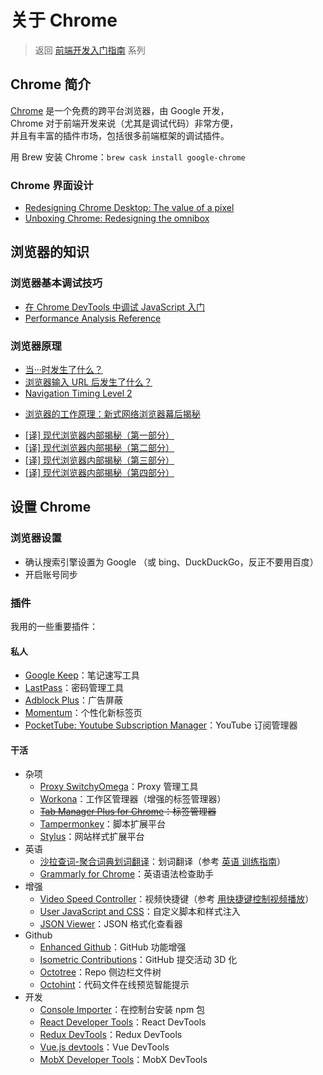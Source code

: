 # 关于 Chrome

> 返回 [前端开发入门指南](./fe-development-cookbook.md) 系列

## Chrome 简介

[Chrome](https://www.google.com/chrome/) 是一个免费的跨平台浏览器，由 Google 开发，  
Chrome 对于前端开发来说（尤其是调试代码）非常方便，  
并且有丰富的插件市场，包括很多前端框架的调试插件。

用 Brew 安装 Chrome：`brew cask install google-chrome`

### Chrome 界面设计

- [Redesigning Chrome Desktop: The value of a pixel](https://medium.com/google-design/redesigning-chrome-desktop-769aeb5ab987)
- [Unboxing Chrome: Redesigning the omnibox](https://medium.com/@san_toki/unboxing-chrome-f6af7b8161a2)

## 浏览器的知识

### 浏览器基本调试技巧

- [在 Chrome DevTools 中调试 JavaScript 入门](https://developers.google.com/web/tools/chrome-devtools/javascript/?hl=zh-cn)
- [Performance Analysis Reference](https://developers.google.com/web/tools/chrome-devtools/evaluate-performance/reference?hl=zh-cn)

### 浏览器原理

- [当···时发生了什么？](https://github.com/skyline75489/what-happens-when-zh_CN)
- [浏览器输入 URL 后发生了什么？](https://zhuanlan.zhihu.com/p/43369093)
- [Navigation Timing Level 2](https://w3c.github.io/navigation-timing/)

* [浏览器的工作原理：新式网络浏览器幕后揭秘](https://www.html5rocks.com/zh/tutorials/internals/howbrowserswork/)

- [[译] 现代浏览器内部揭秘（第一部分）](https://juejin.im/post/5b9b0932e51d450e9059c16a)
- [[译] 现代浏览器内部揭秘（第二部分）](https://juejin.im/post/5bc293cf6fb9a05ce95c8468)
- [[译] 现代浏览器内部揭秘（第三部分）](https://juejin.im/post/5bc29d56e51d450e9e4466cc)
- [[译] 现代浏览器内部揭秘（第四部分）](https://juejin.im/post/5bc95247e51d450e40072e49)

## 设置 Chrome

### 浏览器设置

- 确认搜索引擎设置为 Google （或 bing、DuckDuckGo，反正不要用百度）
- 开启账号同步

### 插件

我用的一些重要插件：

#### 私人

- [Google Keep](https://keep.google.com/)：笔记速写工具
- [LastPass](https://chrome.google.com/webstore/detail/lastpass-free-password-ma/hdokiejnpimakedhajhdlcegeplioahd)：密码管理工具
- [Adblock Plus](https://chrome.google.com/webstore/detail/adblock-plus-free-ad-bloc/cfhdojbkjhnklbpkdaibdccddilifddb)：广告屏蔽
- [Momentum](https://chrome.google.com/webstore/detail/momentum/laookkfknpbbblfpciffpaejjkokdgca)：个性化新标签页
- [PocketTube: Youtube Subscription Manager](https://chrome.google.com/webstore/detail/pockettube-youtube-subscr/kdmnjgijlmjgmimahnillepgcgeemffb)：YouTube 订阅管理器

#### 干活

- 杂项
  - [Proxy SwitchyOmega](https://chrome.google.com/webstore/detail/proxy-switchyomega/padekgcemlokbadohgkifijomclgjgif)：Proxy 管理工具
  - [Workona](https://chrome.google.com/webstore/detail/workona/ailcmbgekjpnablpdkmaaccecekgdhlh?hl=en)：工作区管理器（增强的标签管理器）
  - ~~[Tab Manager Plus for Chrome](https://chrome.google.com/webstore/detail/tab-manager-plus-for-chro/cnkdjjdmfiffagllbiiilooaoofcoeff)：标签管理器~~
  - [Tampermonkey](https://chrome.google.com/webstore/detail/tampermonkey/dhdgffkkebhmkfjojejmpbldmpobfkfo)：脚本扩展平台
  - [Stylus](https://chrome.google.com/webstore/detail/stylus/clngdbkpkpeebahjckkjfobafhncgmne)：网站样式扩展平台
- 英语
  - [沙拉查词-聚合词典划词翻译](https://chrome.google.com/webstore/detail/%E6%B2%99%E6%8B%89%E6%9F%A5%E8%AF%8D-%E8%81%9A%E5%90%88%E8%AF%8D%E5%85%B8%E5%88%92%E8%AF%8D%E7%BF%BB%E8%AF%91/cdonnmffkdaoajfknoeeecmchibpmkmg)：划词翻译（参考 [英语 训练指南](./english-using.md)）
  - [Grammarly for Chrome](https://chrome.google.com/webstore/detail/grammarly-for-chrome/kbfnbcaeplbcioakkpcpgfkobkghlhen)：英语语法检查助手
- 增强
  - [Video Speed Controller](https://chrome.google.com/webstore/detail/video-speed-controller/nffaoalbilbmmfgbnbgppjihopabppdk)：视频快捷键（参考 [用快捷键控制视频播放](./video-hotkey.md)）
  - [User JavaScript and CSS](https://chrome.google.com/webstore/detail/user-javascript-and-css/nbhcbdghjpllgmfilhnhkllmkecfmpld)：自定义脚本和样式注入
  - [JSON Viewer](https://chrome.google.com/webstore/detail/json-viewer/gbmdgpbipfallnflgajpaliibnhdgobh)：JSON 格式化查看器
- Github
  - [Enhanced Github](https://chrome.google.com/webstore/detail/enhanced-github/anlikcnbgdeidpacdbdljnabclhahhmd?hl=en)：GitHub 功能增强
  - [Isometric Contributions](https://chrome.google.com/webstore/detail/isometric-contributions/mjoedlfflcchnleknnceiplgaeoegien)：GitHub 提交活动 3D 化
  - [Octotree](https://chrome.google.com/webstore/detail/octotree/bkhaagjahfmjljalopjnoealnfndnagc)：Repo 侧边栏文件树
  - [Octohint](https://chrome.google.com/webstore/detail/octohint/hbkpjkfdheainjkkebeoofkpgddnnbpk)：代码文件在线预览智能提示
- 开发
  - [Console Importer](https://chrome.google.com/webstore/detail/console-importer/hgajpakhafplebkdljleajgbpdmplhie)：在控制台安装 npm 包
  - [React Developer Tools](https://chrome.google.com/webstore/detail/react-developer-tools/fmkadmapgofadopljbjfkapdkoienihi)：React DevTools
  - [Redux DevTools](https://chrome.google.com/webstore/detail/redux-devtools/lmhkpmbekcpmknklioeibfkpmmfibljd)：Redux DevTools
  - [Vue.js devtools](https://chrome.google.com/webstore/detail/vuejs-devtools/nhdogjmejiglipccpnnnanhbledajbpd)：Vue DevTools
  - [MobX Developer Tools](https://chrome.google.com/webstore/detail/mobx-developer-tools/pfgnfdagidkfgccljigdamigbcnndkod)：MobX DevTools
